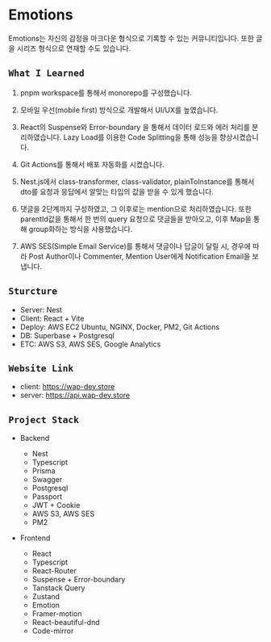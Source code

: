# Emotions

Emotions는 자신의 감정을 마크다운 형식으로 기록할 수 있는 커뮤니티입니다.
또한 글을 시리즈 형식으로 연재할 수도 있습니다.

## `What I Learned`

1. pnpm workspace를 통해서 monorepo를 구성했습니다.

2. 모바일 우선(mobile first) 방식으로 개발해서 UI/UX를 높였습니다.

3. React의 Suspense와 Error-boundary 을 통해서 데이터 로드와 에러 처리를 분리하였습니다. Lazy Load를 이용한 Code Splitting을 통해 성능을 향상시켰습니다.

4. Git Actions를 통해서 배포 자동화를 시켰습니다.

5. Nest.js에서 class-transformer, class-validator, plainToInstance를 통해서 dto를 요청과 응답에서 알맞는 타입의 값을 받을 수 있게 했습니다.

6. 댓글을 2단계까지 구성하였고, 그 이후로는 mention으로 처리하였습니다. 또한 parentId값을 통해서 한 번의 query 요청으로 댓글들을 받아오고, 이후 Map을 통해 group화하는 방식을 사용했습니다.

7. AWS SES(Simple Email Service)를 통해서 댓글이나 답글이 달릴 시, 경우에 따라 Post Author이나 Commenter, Mention User에게 Notification Email을 보냅니다.

## `Sturcture`

- Server: Nest
- Client: React + Vite
- Deploy: AWS EC2 Ubuntu, NGINX, Docker, PM2, Git Actions
- DB: Superbase + Postgresql
- ETC: AWS S3, AWS SES, Google Analytics

## `Website Link`

- client: <https://wap-dev.store>
- server: <https://api.wap-dev.store>

## `Project Stack`

- Backend

  - Nest
  - Typescript
  - Prisma
  - Swagger
  - Postgresql
  - Passport
  - JWT + Cookie
  - AWS S3, AWS SES
  - PM2

- Frontend
  - React
  - Typescript
  - React-Router
  - Suspense + Error-boundary
  - Tanstack Query
  - Zustand
  - Emotion
  - Framer-motion
  - React-beautiful-dnd
  - Code-mirror
